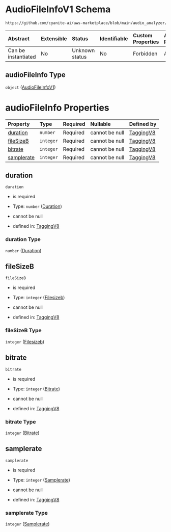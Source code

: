 # AudioFileInfoV1 Schema

```txt
https://github.com/cyanite-ai/aws-marketplace/blob/main/audio_analyzer/schemes/marketplace_v1/schema/TaggingV8.schema.json#/properties/audioFileInfo
```



| Abstract            | Extensible | Status         | Identifiable | Custom Properties | Additional Properties | Access Restrictions | Defined In                                                                     |
| :------------------ | :--------- | :------------- | :----------- | :---------------- | :-------------------- | :------------------ | :----------------------------------------------------------------------------- |
| Can be instantiated | No         | Unknown status | No           | Forbidden         | Allowed               | none                | [TaggingV8.schema.json\*](../out/TaggingV8.schema.json "open original schema") |

## audioFileInfo Type

`object` ([AudioFileInfoV1](taggingv8-defs-audiofileinfov1.md))

# audioFileInfo Properties

| Property                  | Type      | Required | Nullable       | Defined by                                                                                                                                                                                                                                     |
| :------------------------ | :-------- | :------- | :------------- | :--------------------------------------------------------------------------------------------------------------------------------------------------------------------------------------------------------------------------------------------- |
| [duration](#duration)     | `number`  | Required | cannot be null | [TaggingV8](taggingv8-defs-audiofileinfov1-properties-duration.md "https://github.com/cyanite-ai/aws-marketplace/blob/main/audio_analyzer/schemes/marketplace_v1/schema/TaggingV8.schema.json#/$defs/AudioFileInfoV1/properties/duration")     |
| [fileSizeB](#filesizeb)   | `integer` | Required | cannot be null | [TaggingV8](taggingv8-defs-audiofileinfov1-properties-filesizeb.md "https://github.com/cyanite-ai/aws-marketplace/blob/main/audio_analyzer/schemes/marketplace_v1/schema/TaggingV8.schema.json#/$defs/AudioFileInfoV1/properties/fileSizeB")   |
| [bitrate](#bitrate)       | `integer` | Required | cannot be null | [TaggingV8](taggingv8-defs-audiofileinfov1-properties-bitrate.md "https://github.com/cyanite-ai/aws-marketplace/blob/main/audio_analyzer/schemes/marketplace_v1/schema/TaggingV8.schema.json#/$defs/AudioFileInfoV1/properties/bitrate")       |
| [samplerate](#samplerate) | `integer` | Required | cannot be null | [TaggingV8](taggingv8-defs-audiofileinfov1-properties-samplerate.md "https://github.com/cyanite-ai/aws-marketplace/blob/main/audio_analyzer/schemes/marketplace_v1/schema/TaggingV8.schema.json#/$defs/AudioFileInfoV1/properties/samplerate") |

## duration



`duration`

* is required

* Type: `number` ([Duration](taggingv8-defs-audiofileinfov1-properties-duration.md))

* cannot be null

* defined in: [TaggingV8](taggingv8-defs-audiofileinfov1-properties-duration.md "https://github.com/cyanite-ai/aws-marketplace/blob/main/audio_analyzer/schemes/marketplace_v1/schema/TaggingV8.schema.json#/$defs/AudioFileInfoV1/properties/duration")

### duration Type

`number` ([Duration](taggingv8-defs-audiofileinfov1-properties-duration.md))

## fileSizeB



`fileSizeB`

* is required

* Type: `integer` ([Filesizeb](taggingv8-defs-audiofileinfov1-properties-filesizeb.md))

* cannot be null

* defined in: [TaggingV8](taggingv8-defs-audiofileinfov1-properties-filesizeb.md "https://github.com/cyanite-ai/aws-marketplace/blob/main/audio_analyzer/schemes/marketplace_v1/schema/TaggingV8.schema.json#/$defs/AudioFileInfoV1/properties/fileSizeB")

### fileSizeB Type

`integer` ([Filesizeb](taggingv8-defs-audiofileinfov1-properties-filesizeb.md))

## bitrate



`bitrate`

* is required

* Type: `integer` ([Bitrate](taggingv8-defs-audiofileinfov1-properties-bitrate.md))

* cannot be null

* defined in: [TaggingV8](taggingv8-defs-audiofileinfov1-properties-bitrate.md "https://github.com/cyanite-ai/aws-marketplace/blob/main/audio_analyzer/schemes/marketplace_v1/schema/TaggingV8.schema.json#/$defs/AudioFileInfoV1/properties/bitrate")

### bitrate Type

`integer` ([Bitrate](taggingv8-defs-audiofileinfov1-properties-bitrate.md))

## samplerate



`samplerate`

* is required

* Type: `integer` ([Samplerate](taggingv8-defs-audiofileinfov1-properties-samplerate.md))

* cannot be null

* defined in: [TaggingV8](taggingv8-defs-audiofileinfov1-properties-samplerate.md "https://github.com/cyanite-ai/aws-marketplace/blob/main/audio_analyzer/schemes/marketplace_v1/schema/TaggingV8.schema.json#/$defs/AudioFileInfoV1/properties/samplerate")

### samplerate Type

`integer` ([Samplerate](taggingv8-defs-audiofileinfov1-properties-samplerate.md))
